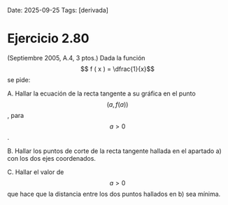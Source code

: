 Date: 2025-09-25
Tags: [derivada]

# Ejercicio 2.80

 (Septiembre 2005, A.4, 3 ptos.) Dada la función  $$ f ( x ) =  \dfrac{1}{x}$$   se pide:

A.    Hallar la ecuación de la recta tangente a su gráfica en el punto  $$ ( a, f ( a ) )$$  , para  $$ a > 0$$  .

B.    Hallar los puntos de corte de la recta tangente hallada en el apartado a) con los dos ejes coordenados.

C.    Hallar el valor de  $$ a > 0$$   que hace que la distancia entre los dos puntos hallados en b) sea mínima.


